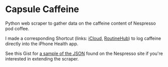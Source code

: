 # Capsule Caffeine

Python web scraper to gather data on the caffeine content of Nespresso pod coffee.

I made a corresponding Shortcut (links: [iCloud](https://www.icloud.com/shortcuts/9faf9d5fba7a4521be33852c6838ac72), [RoutineHub](https://routinehub.co/shortcut/8103/)) to log caffeine directly into the iPhone Health app.

See this Gist for [a sample of the JSON](https://gist.github.com/atdr/5212cdd48e77021c0786561fb2063c86) found on the Nespresso site if you're interested in extending the scraper.